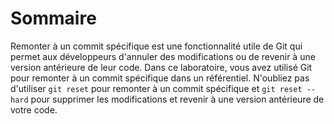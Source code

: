 # Sommaire

Remonter à un commit spécifique est une fonctionnalité utile de Git qui permet aux développeurs d'annuler des modifications ou de revenir à une version antérieure de leur code. Dans ce laboratoire, vous avez utilisé Git pour remonter à un commit spécifique dans un référentiel. N'oubliez pas d'utiliser `git reset` pour remonter à un commit spécifique et `git reset --hard` pour supprimer les modifications et revenir à une version antérieure de votre code.
